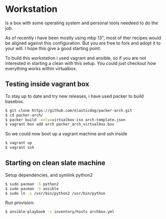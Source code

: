 Workstation
===========

Is a box with some operating system and personal tools needeed to do the job.

As of recently i have been mostly using mbp 13", most of ther recipes
would be aligned against this configuration. But you are free to fork
and adopt it to your will. I hope this give a good starting point.

To build this workstation i used vagrant and ansible, so if you are not
interested in starting a clean with this setup.  You could just checkout
how everything works within virtualbox.

Testing inside vagrant box
----------------

To stay up to date and try new releases, i have used packer to build basebox.

```bash
$ git clone https://github.com/elasticdog/packer-arch.git
$ cd packer-arch/
$ packer build -only=virtualbox-iso arch-template.json
$ vagrant box add arch packer_arch_virtualbox.box
```

So we could now boot up a vagrant machine and ssh inside

```bash
$ vagrant up
$ vagrant ssh
```

Starting on clean slate machine
-------------------------------

Setup dependencies, and symlink python2

```bash
$ sudo pacman -S python2
$ sudo pacman -S ansible
$ sudo ln -s /usr/bin/python2 /usr/bin/python
```

Run provision:

```bash
$ ansible-playbook -i inventory/hosts archbox.yml
```
